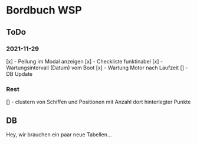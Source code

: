 # Bordbuch WSP

## ToDo

### 2021-11-29

[x] - Peilung im Modal anzeigen
[x] - Checkliste funktinabel
[x] - Wartungsintervall (Datum) vom Boot
[x] - Wartung Motor nach Laufzeit
[] - DB Update

### Rest

[] - clustern von Schiffen und Positionen mit Anzahl dort hinterlegter Punkte


## DB

Hey, wir brauchen ein paar neue Tabellen... 
